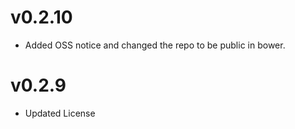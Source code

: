 v0.2.10
==============================
* Added OSS notice and changed the repo to be public in bower.

v0.2.9
======================
* Updated License
